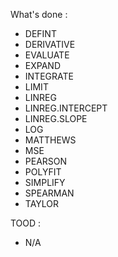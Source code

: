 What's done :
 * DEFINT
 * DERIVATIVE
 * EVALUATE
 * EXPAND
 * INTEGRATE
 * LIMIT
 * LINREG
 * LINREG.INTERCEPT
 * LINREG.SLOPE
 * LOG
 * MATTHEWS
 * MSE
 * PEARSON
 * POLYFIT
 * SIMPLIFY
 * SPEARMAN
 * TAYLOR

TOOD : 
 * N/A